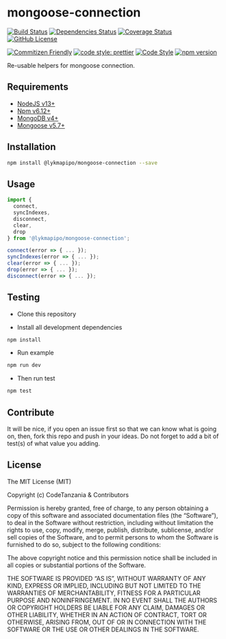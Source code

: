 # mongoose-connection

[![Build Status](https://travis-ci.org/lykmapipo/mongoose-connection.svg?branch=master)](https://travis-ci.org/lykmapipo/mongoose-connection)
[![Dependencies Status](https://david-dm.org/lykmapipo/mongoose-connection.svg)](https://david-dm.org/lykmapipo/mongoose-connection)
[![Coverage Status](https://coveralls.io/repos/github/lykmapipo/mongoose-connection/badge.svg?branch=master)](https://coveralls.io/github/lykmapipo/mongoose-connection?branch=master)
[![GitHub License](https://img.shields.io/github/license/lykmapipo/mongoose-connection)](https://github.com/lykmapipo/mongoose-connection/blob/develop/LICENSE)

[![Commitizen Friendly](https://img.shields.io/badge/commitizen-friendly-brightgreen.svg)](http://commitizen.github.io/cz-cli/)
[![code style: prettier](https://img.shields.io/badge/code_style-prettier-ff69b4.svg)](https://github.com/prettier/prettier)
[![Code Style](https://badgen.net/badge/code%20style/airbnb/ff5a5f?icon=airbnb)](https://github.com/airbnb/javascript)
[![npm version](https://img.shields.io/npm/v/@lykmapipo/mongoose-connection)](https://www.npmjs.com/package/@lykmapipo/mongoose-connection)

Re-usable helpers for mongoose connection.

## Requirements

- [NodeJS v13+](https://nodejs.org)
- [Npm v6.12+](https://www.npmjs.com/)
- [MongoDB v4+](https://www.mongodb.com/)
- [Mongoose v5.7+](https://github.com/Automattic/mongoose)

## Installation

```sh
npm install @lykmapipo/mongoose-connection --save
```

## Usage

```js
import { 
  connect,
  syncIndexes,
  disconnect,
  clear,
  drop 
} from '@lykmapipo/mongoose-connection';

connect(error => { ... });
syncIndexes(error => { ... });
clear(error => { ... });
drop(error => { ... });
disconnect(error => { ... });
```

## Testing

- Clone this repository

- Install all development dependencies

```sh
npm install
```

- Run example

```sh
npm run dev
```

- Then run test

```sh
npm test
```

## Contribute

It will be nice, if you open an issue first so that we can know what is going on, then, fork this repo and push in your ideas. Do not forget to add a bit of test(s) of what value you adding.

## License

The MIT License (MIT)

Copyright (c) CodeTanzania & Contributors

Permission is hereby granted, free of charge, to any person obtaining a copy of this software and associated documentation files (the “Software”), to deal in the Software without restriction, including without limitation the rights to use, copy, modify, merge, publish, distribute, sublicense, and/or sell copies of the Software, and to permit persons to whom the Software is furnished to do so, subject to the following conditions:

The above copyright notice and this permission notice shall be included in all copies or substantial portions of the Software.

THE SOFTWARE IS PROVIDED “AS IS”, WITHOUT WARRANTY OF ANY KIND, EXPRESS OR IMPLIED, INCLUDING BUT NOT LIMITED TO THE WARRANTIES OF MERCHANTABILITY, FITNESS FOR A PARTICULAR PURPOSE AND NONINFRINGEMENT. IN NO EVENT SHALL THE AUTHORS OR COPYRIGHT HOLDERS BE LIABLE FOR ANY CLAIM, DAMAGES OR OTHER LIABILITY, WHETHER IN AN ACTION OF CONTRACT, TORT OR OTHERWISE, ARISING FROM, OUT OF OR IN CONNECTION WITH THE SOFTWARE OR THE USE OR OTHER DEALINGS IN THE SOFTWARE.
